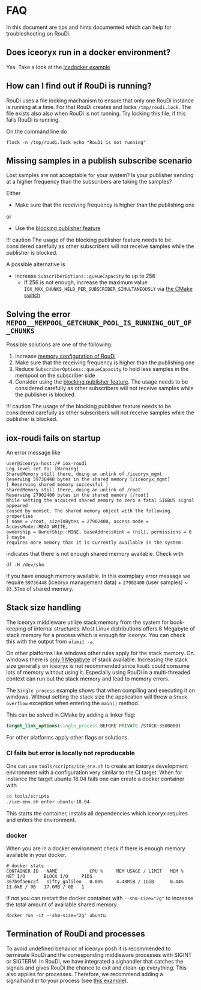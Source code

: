 # FAQ

In this document are tips and hints documented which can help for troubleshooting on RouDi.

## Does iceoryx run in a docker environment?

Yes. Take a look at the [icedocker example](../../iceoryx_examples/icedocker/)

## How can I find out if RouDi is running?

RouDi uses a file locking machanism to ensure that only one RouDi instance is running at a time. For that RouDi
creates and locks `/tmp/roudi.lock`. The file exists also also when RouDi is not running. Try locking this file,
if this fails RouDi is running.

On the command line do

```console
flock -n /tmp/roudi.lock echo "RouDi is not running"
```

## Missing samples in a publish subscribe scenario

Lost samples are not acceptable for your system? Is your publisher sending at a higher frequency than the subscribers
are taking the samples?

Either

* Make sure that the receiving frequency is higher than the publishing one

or

* Use the [blocking publisher feature](../../iceoryx_examples/iceoptions/)

!!! caution
    The usage of the blocking publisher feature needs to be considered carefully as other subscribers will not receive
    samples while the publisher is blocked.

A possible alternative is

* Increase `SubscriberOptions::queueCapacity` to up to 256
  * If 256 is not enough, increase the maximum value `IOX_MAX_CHUNKS_HELD_PER_SUBSCRIBER_SIMULTANEOUSLY`
  via [the CMake switch](advanced/configuration-guide.md)

## Solving the error `MEPOO__MEMPOOL_GETCHUNK_POOL_IS_RUNNING_OUT_OF_CHUNKS`

Possible solutions are one of the following:

1. Increase [memory configuration of RouDi](advanced/configuration-guide.md)
1. Make sure that the receiving frequency is higher than the publishing one
1. Reduce `SubscriberOptions::queueCapacity` to hold less samples in the mempool on the subscriber side
1. Consider using the [blocking publisher feature](../../iceoryx_examples/iceoptions/). The usage needs to be
considered carefully as other subscribers will not receive samples while the publisher is blocked.

!!! caution
    The usage of the blocking publisher feature needs to be considered carefully as other subscribers will not receive
    samples while the publisher is blocked.

## iox-roudi fails on startup

An error message like

```console
user@iceoryx-host:/# iox-roudi
Log level set to: [Warning]
SharedMemory still there, doing an unlink of /iceoryx_mgmt
Reserving 59736448 bytes in the shared memory [/iceoryx_mgmt]
[ Reserving shared memory successful ]
SharedMemory still there, doing an unlink of /root
Reserving 27902400 bytes in the shared memory [/root]
While setting the acquired shared memory to zero a fatal SIGBUS signal appeared
caused by memset. The shared memory object with the following properties
[ name = /root, sizeInBytes = 27902400, access mode = AccessMode::READ_WRITE,
ownership = OwnerShip::MINE, baseAddressHint = (nil), permissions = 0 ] maybe
requires more memory than it is currently available in the system.
```

indicates that there is not enough shared memory available. Check with

```console
df -H /dev/shm
```

if you have enough memory available. In this exemplary error message we require
`59736448` (iceoryx management data) + `27902400` (user samples) ~ `83.57mb`
of shared memory.

## Stack size handling

The iceoryx middleware utilize stack memory from the system for book-keeping of
internal structures.
Most Linux distributions offers 8 Megabyte of stack memory for a process which is enough
for iceoryx. You can check this with the output from `ulimit -a`.

On other platforms like windows other rules apply for the stack memory.
On windows there is [only 1 Megabyte](https://docs.microsoft.com/en-us/cpp/build/reference/stack-stack-allocations?view=msvc-170) of stack available.
Increasing the stack size generally on iceoryx is not recommended since `Roudi`
could consume lots of memory without using it.
Especially using RouDi in a multi-threaded context can run out the stack memory and
lead to memory errors.

The `Single process` example shows that when compiling and executing it on windows.
Without setting the stack size the application will throw a `Stack overflow` exception
when entering the `main()` method.

This can be solved in CMake by adding a linker flag:

```cmake
target_link_options(single_process BEFORE PRIVATE /STACK:3500000)
```

For other platforms apply other flags or solutions.

### CI fails but error is locally not reproducable

One can use `tools/scripts/ice_env.sh` to create an iceoryx development environment
with a configuration very similar to the CI target.
When for instance the target ubuntu 18.04 fails one can create a docker container
with

```sh
cd tools/scripts
./ice-env.sh enter ubuntu:18.04
```

This starts the container, installs all dependencies which iceoryx requires and enters
the environment.

### docker

When you are in a docker environment check if there is enough memory available
in your docker.

```console
# docker stats
CONTAINER ID   NAME            CPU %     MEM USAGE / LIMIT   MEM %     NET I/O       BLOCK I/O     PIDS
367b9fae6c2f   nifty_galileo   0.00%     4.48MiB / 1GiB      0.44%     11.6kB / 0B   17.6MB / 0B   1
```

If not you can restart the docker container with `--shm-size="2g"` to increase
the total amount of available shared memory.

```console
docker run -it --shm-size="2g" ubuntu
```

## Termination of RouDi and processes

To avoid undefined behavior of iceoryx posh it is recommended to terminate RouDi and the corresponding middleware
processes with SIGINT or SIGTERM. In RouDi, we have integrated a sighandler that catches the signals and gives RouDi
the chance to exit and clean-up everything. This also applies for processes. Therefore, we recommend adding a signalhandler
to your process (see [this example](../../iceoryx_examples/icedelivery/iox_publisher_untyped.cpp)).
